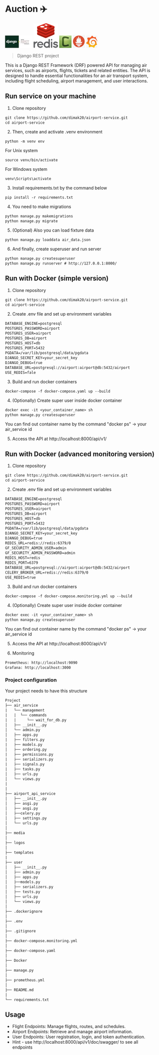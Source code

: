 # Auction ✈️


![Django DRF Logo](logos/django-rest.jpg)
![Redis Logo](logos/redis-image.svg)
![Celery Logo](logos/celery.png)
![Prometheus Logo](logos/prometheus.png)
![Grafana Logo](logos/grafana.png)

> Django REST project 

This is a Django REST Framework (DRF) powered API for managing air services, such as airports, flights, tickets and related entities. The API is designed to handle essential functionalities for an air transport system, including flight scheduling, airport management, and user interactions. 


## Run service on your machine

1. Clone repository  
```shell
git clone https://github.com/dimak20/airport-service.git
cd airport-service
```
2. Then, create and activate .venv environment  
```shell
python -m venv env
```
For Unix system
```shell
source venv/bin/activate
```

For Windows system

```shell
venv\Scripts\activate
```

3. Install requirements.txt by the command below  


```shell
pip install -r requirements.txt
```

4. You need to make migrations
```shell
python manage.py makemigrations
python manage.py migrate
```
5. (Optional) Also you can load fixture data
```shell
python manage.py loaddata air_data.json
```


6. And finally, create superuser and run server

```shell
python manage.py createsuperuser
python manage.py runserver # http://127.0.0.1:8000/
```

## Run with Docker (simple version)

1. Clone repository  
```shell
git clone https://github.com/dimak20/airport-service.git
cd airport-service
```
2. Create .env file and set up environment variables
```shell
DATABASE_ENGINE=postgresql
POSTGRES_PASSWORD=airport
POSTGRES_USER=airport
POSTGRES_DB=airport
POSTGRES_HOST=db
POSTGRES_PORT=5432
PGDATA=/var/lib/postgresql/data/pgdata
DJANGO_SECRET_KEY=your_secret_key
DJANGO_DEBUG=true
DATABASE_URL=postgresql://airport:airport@db:5432/airport
USE_REDIS=fale
```

3. Build and run docker containers 


```shell
docker-compose -f docker-compose.yaml up --build
```

4. (Optionally) Create super user inside docker container

```shell
docker exec -it <your_container_name> sh
python manage.py createsuperuser
```
You can find out container name by the command "docker ps" -> your air_service id

5. Access the API at http://localhost:8000/api/v1/

## Run with Docker (advanced monitoring version)

1. Clone repository  
```shell
git clone https://github.com/dimak20/airport-service.git
cd airport-service
```
2. Create .env file and set up environment variables
```shell
DATABASE_ENGINE=postgresql
POSTGRES_PASSWORD=airport
POSTGRES_USER=airport
POSTGRES_DB=airport
POSTGRES_HOST=db
POSTGRES_PORT=5432
PGDATA=/var/lib/postgresql/data/pgdata
DJANGO_SECRET_KEY=your_secret_key
DJANGO_DEBUG=true
REDIS_URL=redis://redis:6379/0
GF_SECURITY_ADMIN_USER=admin
GF_SECURITY_ADMIN_PASSWORD=admin
REDIS_HOST=redis
REDIS_PORT=6379
DATABASE_URL=postgresql://airport:airport@db:5432/airport
CELERY_BROKER_URL=redis://redis:6379/0
USE_REDIS=true
```

3. Build and run docker containers 


```shell
docker-compose -f docker-compose.monitoring.yml up --build
```

4. (Optionally) Create super user inside docker container

```shell
docker exec -it <your_container_name> sh
python manage.py createsuperuser
```
You can find out container name by the command "docker ps" -> your air_service id


5. Access the API at http://localhost:8000/api/v1/


6. Monitoring
```shell
Prometheus: http://localhost:9090
Grafana: http://localhost:3000
```

### Project configuration

Your project needs to have this structure


```plaintext
Project
├── air_service
|   └── management
|   |  └── commands
|   |     └── wait_for_db.py
│   ├── __init__.py
│   └── admin.py
│   ├── apps.py
|   ├── filters.py
|   ├── models.py
│   ├── ordering.py
|   ├── permissions.py
|   ├── serializers.py
|   ├── signals.py
|   ├── tasks.py
│   ├── urls.py
│   └── views.py
|
|
├── airport_api_service
│   ├── __init__.py
│   ├── asgi.py
│   ├── asgi.py
│   ├──celery.py
│   ├── settings.py
│   └── urls.py
│   
├── media
│   
├── logos
│   
├── templates
|
├── user
│   ├── __init__.py
│   ├── admin.py
│   ├── apps.py
│   ├──models.py
│   ├── serializers.py
│   ├── tests.py
│   ├── urls.py
│   └── views.py
│
├── .dockerignore
│
├── .env
│
├── .gitignore
│
├── docker-compose.monitoring.yml
│
├── docker-compose.yaml
│
├── Docker
│
├── manage.py
│
├── prometheus.yml
│
├── README.md
|
└── requirements.txt
```


## Usage
* Flight Endpoints: Manage flights, routes, and schedules.
* Airport Endpoints: Retrieve and manage airport information.
* User Endpoints: User registration, login, and token authentication.
* Hint - use http://localhost:8000/api/v1/doc/swagger/ to see all endpoints
